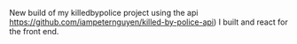 New build of my killedbypolice project using the api https://github.com/iampeternguyen/killed-by-police-api) I built and react for the front end.

